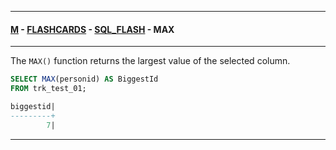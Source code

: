 
---

#### [M](https://github.com/ttltrk/TTT/blob/master/menu.md) - [FLASHCARDS](https://github.com/ttltrk/TTT/tree/master/FLASHCARDS/FLASHCARDS.md) - [SQL_FLASH](https://github.com/ttltrk/TTT/tree/master/FLASHCARDS/SQL_FLASH/SQL_FLASH.md) - MAX

---

The ```MAX()``` function returns the largest value of the selected column.

```sql
SELECT MAX(personid) AS BiggestId
FROM trk_test_01;    

biggestid|
---------+
        7|
```

---
